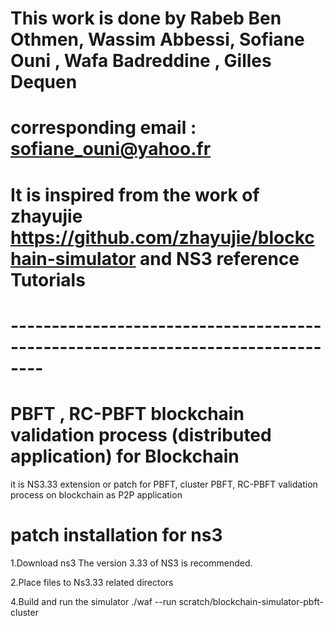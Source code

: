 # This work is done by Rabeb Ben Othmen, Wassim Abbessi, Sofiane Ouni , Wafa Badreddine , Gilles Dequen
# corresponding email : sofiane_ouni@yahoo.fr
# It is inspired from the work of zhayujie  https://github.com/zhayujie/blockchain-simulator and NS3 reference Tutorials
# --------------------------------------------------------------------------------
# PBFT , RC-PBFT blockchain validation process (distributed application) for Blockchain 
it is NS3.33 extension or patch for PBFT, cluster PBFT, RC-PBFT validation process  on blockchain as P2P application

# patch installation for ns3 
1.Download ns3
The version 3.33 of NS3 is recommended.

2.Place files to Ns3.33 related directors

4.Build and run the simulator
./waf --run scratch/blockchain-simulator-pbft-cluster
